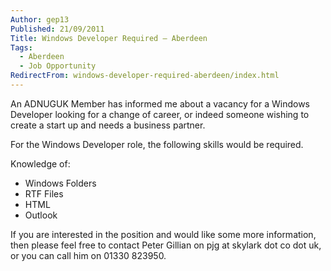 ```yaml
---
Author: gep13
Published: 21/09/2011
Title: Windows Developer Required – Aberdeen
Tags:
  - Aberdeen
  - Job Opportunity
RedirectFrom: windows-developer-required-aberdeen/index.html
---
```


An ADNUGUK Member has informed me about a vacancy for a Windows Developer looking for a change of career, or indeed someone wishing to create a start up and needs a business partner.

For the Windows Developer role, the following skills would be required.

Knowledge of:

* Windows Folders
* RTF Files
* HTML
* Outlook

If you are interested in the position and would like some more information, then please feel free to contact Peter Gillian on pjg at skylark dot co dot uk, or you can call him on 01330 823950.
